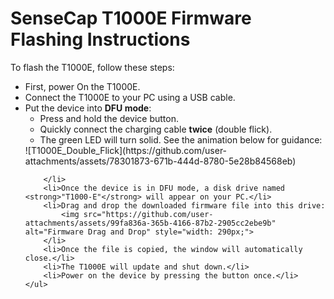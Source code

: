 <!DOCTYPE html>
<html lang="en">
<head>
    <meta charset="UTF-8">
    <meta name="viewport" content="width=device-width, initial-scale=1.0">
    <title>SenseCap T1000E Firmware Flashing Instructions</title>
</head>
<body>
    <h1>SenseCap T1000E Firmware Flashing Instructions</h1>
    <p>To flash the T1000E, follow these steps:</p>
    <ul>
        <li>First, power On the T1000E.</li>
        <li>Connect the T1000E to your PC using a USB cable.</li>
        <li>Put the device into <strong>DFU mode</strong>:
            <ul>
                <li>Press and hold the device button.</li>
                <li>Quickly connect the charging cable <strong>twice</strong> (double flick).</li>
                <li>The green LED will turn solid. See the animation below for guidance:</li>
            </ul>
            ![T1000E_Double_Flick](https://github.com/user-attachments/assets/78301873-671b-444d-8780-5e28b84568eb)

        </li>
        <li>Once the device is in DFU mode, a disk drive named <strong>"T1000-E"</strong> will appear on your PC.</li>
        <li>Drag and drop the downloaded firmware file into this drive:
            <img src="https://github.com/user-attachments/assets/99fa836a-365b-4166-87b2-2905cc2ebe9b" alt="Firmware Drag and Drop" style="width: 290px;">
        </li>
        <li>Once the file is copied, the window will automatically close.</li>
        <li>The T1000E will update and shut down.</li>
        <li>Power on the device by pressing the button once.</li>
    </ul>
</body>
</html>
